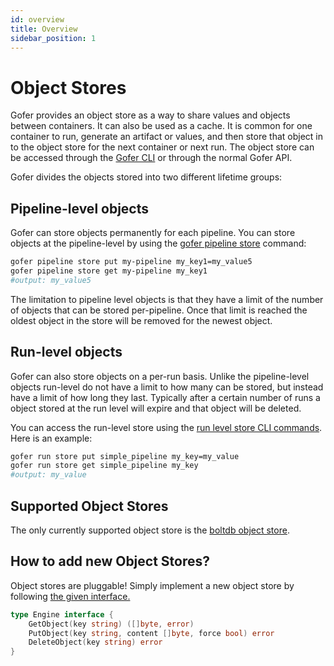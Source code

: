 ```yaml
---
id: overview
title: Overview
sidebar_position: 1
---
```


# Object Stores

Gofer provides an object store as a way to share values and objects between containers. It can also be used as a cache. It is common for one container to run, generate an artifact or values, and then store that object in to the object store for the next container or next run. The object store can be accessed through the [Gofer CLI](../cli/gofer_pipeline_store) or through the normal Gofer API.

Gofer divides the objects stored into two different lifetime groups:

## Pipeline-level objects

Gofer can store objects permanently for each pipeline. You can store objects at the pipeline-level by using the [gofer pipeline store](../cli/gofer_pipeline_store) command:

```bash
gofer pipeline store put my-pipeline my_key1=my_value5
gofer pipeline store get my-pipeline my_key1
#output: my_value5
```

The limitation to pipeline level objects is that they have a limit of the number of objects that can be stored per-pipeline. Once that limit is reached the oldest object in the store will be removed for the newest object.

## Run-level objects

Gofer can also store objects on a per-run basis. Unlike the pipeline-level objects run-level do not have a limit to how many can be stored, but instead have a limit of how long they last. Typically after a certain number of runs a object stored at the run level will expire and that object will be deleted.

You can access the run-level store using the [run level store CLI commands](../cli/gofer_run_store). Here is an example:

```bash
gofer run store put simple_pipeline my_key=my_value
gofer run store get simple_pipeline my_key
#output: my_value
```

## Supported Object Stores

The only currently supported object store is the [boltdb object store](bolt/overview).

## How to add new Object Stores?

Object stores are pluggable! Simply implement a new object store by following [the given interface.](https://github.com/clintjedwards/gofer/blob/main/internal/objectStore/objectStore.go#L23)

```go
type Engine interface {
	GetObject(key string) ([]byte, error)
	PutObject(key string, content []byte, force bool) error
	DeleteObject(key string) error
}
```

